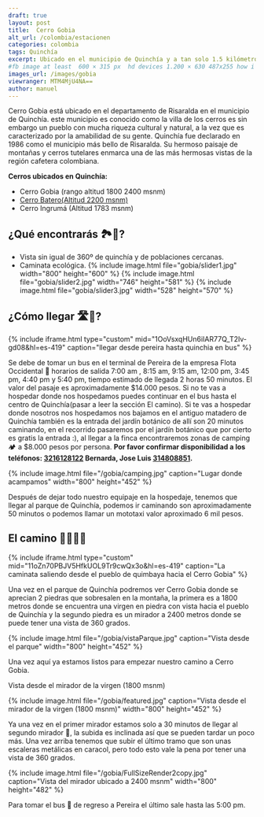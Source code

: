 ```yaml
---
draft: true
layout: post
title:  Cerro Gobia
alt_url: /colombia/estacionen
categories: colombia 
tags: Quinchía
excerpt: Ubicado en el municipio de Quinchía y a tan solo 1.5 kilómetros de su parque principal por un terreno suave, el cual lleva a una hermosa vista de la villa de los cerros. Es ideal para personas que están iniciando en el senderismo o hiking.Duración del trayecto 1 día.
#fb image at least  600 × 315 px  hd devices 1.200 × 630 487x255 how i see it
images_url: /images/gobia
viewranger: MTM4MjU4NA==
author: manuel
---
```

Cerro Gobia está ubicado en  el departamento de Risaralda en el municipio de Quinchía. este municipio es  conocido como la villa de los cerros  es sin embargo un pueblo con mucha riqueza cultural y natural, a la vez que es caracterizado por la amabilidad de su gente.
Quinchía fue declarado en 1986 como el  municipio más bello de Risaralda. Su hermoso paisaje de montañas y cerros tutelares enmarca una de las más hermosas vistas de la región cafetera colombiana. 

__Cerros ubicados en Quinchía:__
- Cerro Gobia (rango altitud  1800  2400 msnm)
- <a href="https://rutasdelosandes.com/colombia/cerrobatero"> Cerro Batero(Altitud 2200 msnm)</a>
- Cerro Ingrumá (Altitud 1783 msnm)

## ¿Qué encontrarás 🏞👀?
- Vista sin igual de 360º de quinchía y de poblaciones cercanas.
- Caminata ecológica.
<amp-carousel 
    width="400"
    height="400"
    layout="responsive"
    type="slides"
    autoplay
    delay="2000">
    {% include image.html 
        file="gobia/slider1.jpg" 
        width="800"
        height="600"
    %} 
     {% include image.html 
        file="gobia/slider2.jpg" 
        width="746"
        height="581"
    %} 
      {% include image.html 
        file="gobia/slider3.jpg" 
        width="528"
        height="570"
    %} 
</amp-carousel> 

## ¿Cómo llegar 🛣🚌?

{% include iframe.html
    type="custom"
    mid="1OoVsxqHUn6iIAR77Q_T2Iv-gd08&hl=es-419"
    caption="llegar desde pereira hasta quinchia en bus"
%}

Se debe de tomar un bus en el terminal de Pereira de la empresa Flota Occidental 🚌 horarios de salida 7:00 am , 8:15 am, 9:15 am, 12:00 pm, 3:45 pm,  4:40 pm y 5:40 pm, tiempo estimado de llegada 2 horas 50 minutos. El valor del pasaje es aproximadamente $14.000 pesos. 
Si no te vas a hospedar donde nos hospedamos puedes continuar en el bus hasta el centro de Quinchía(pasar a leer la sección El camino). Si te vas a hospedar donde nosotros nos hospedamos nos bajamos en el antiguo matadero de Quinchía también es la entrada del jardín botánico de allí son 20 minutos caminando, en el recorrido pasaremos por el jardín botánico que por cierto es gratis la entrada :), al llegar a la finca encontraremos zonas de camping 🏕  a $8.000 pesos por persona.
__Por favor confirmar disponibilidad a los teléfonos: <a href="tel:3216128122">3216128122</a> Bernarda, Jose Luis <a href="tel:314808851">314808851</a>.__

{% include image.html 
   file="/gobia/camping.jpg" 
   caption="Lugar donde acampamos"
   width="800"
   height="452"
%} 

Después de dejar todo nuestro equipaje en la hospedaje, tenemos que llegar al parque de Quinchía, podemos ir  caminando son aproximadamente 50 minutos o podemos llamar un mototaxi valor aproximado 6 mil pesos.


## El camino 🚶🏽🚶🏽

{% include iframe.html
    type="custom"
    mid="11oZn70PBJV5HfkUOL9Tr9cwQx3o&hl=es-419"
    caption="La caminata saliendo desde el pueblo de quimbaya hacia el Cerro Gobia"
%}

Una vez en el parque de Quinchía podremos ver Cerro Gobia donde se aprecian 2 piedras que sobresalen en la montaña, la primera es a 1800 metros donde se encuentra una virgen en piedra con vista hacia el pueblo de Quinchía  y la segundo piedra es un mirador a 2400 metros donde se puede tener una  vista de 360 grados.

{% include image.html 
   file="/gobia/vistaParque.jpg" 
   caption="Vista desde el parque"
   width="800"
   height="452"
%} 

Una vez aquí ya estamos listos para empezar nuestro camino a Cerro Gobia.


Vista desde el mirador de la virgen (1800 msnm)

{% include image.html 
   file="/gobia/featured.jpg" 
   caption="Vista desde el mirador de la virgen (1800 msnm)"
   width="800"
   height="452"
%} 

Ya una vez en el primer mirador  estamos solo a 30 minutos de llegar al segundo mirador 🙂, la subida es inclinada así que se pueden tardar un poco más. Una vez arriba tenemos que subir el último tramo  que son unas escaleras metálicas en caracol, pero todo esto vale la pena por tener una vista de 360 grados. 

{% include image.html 
   file="/gobia/FullSizeRender2copy.jpg" 
   caption="Vista del mirador ubicado a 2400 msnm"
   width="800"
   height="482"
%} 

Para tomar el bus 🚌 de regreso a Pereira el último sale hasta las 5:00 pm.

